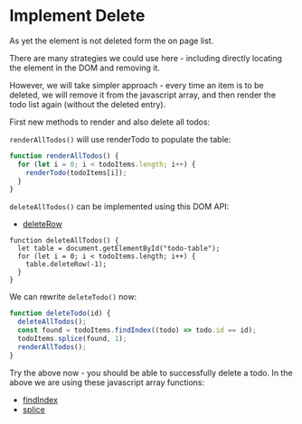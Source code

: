 # Implement Delete

As yet the element is not deleted form the on page list.

There are many strategies we could use here - including directly locating the element in the DOM and removing it.

However, we will take simpler approach - every time an item is to be deleted, we will remove it from the javascript array, and then render the todo list again (without the deleted entry).

First new methods to render and also delete all todos:

`renderAllTodos()` will use renderTodo to populate the table:

~~~javascript
function renderAllTodos() {
  for (let i = 0; i < todoItems.length; i++) {
    renderTodo(todoItems[i]);
  }
}
~~~

`deleteAllTodos()` can be implemented using this DOM API:

- [deleteRow](https://developer.mozilla.org/en-US/docs/Web/API/HTMLTableElement/deleteRow)

~~~
function deleteAllTodos() {
  let table = document.getElementById("todo-table");
  for (let i = 0; i < todoItems.length; i++) {
    table.deleteRow(-1);
  }
}
~~~

We can rewrite `deleteTodo()` now:

~~~javascript
function deleteTodo(id) {
  deleteAllTodos();
  const found = todoItems.findIndex((todo) => todo.id == id);
  todoItems.splice(found, 1);
  renderAllTodos();
}
~~~

Try the above now - you should be able to successfully delete a todo. In the above we are using these javascript array functions:

- [findIndex](https://developer.mozilla.org/en-US/docs/Web/JavaScript/Reference/Global_Objects/Array/findIndex)
- [splice](https://developer.mozilla.org/en-US/docs/Web/JavaScript/Reference/Global_Objects/Array/splice)
